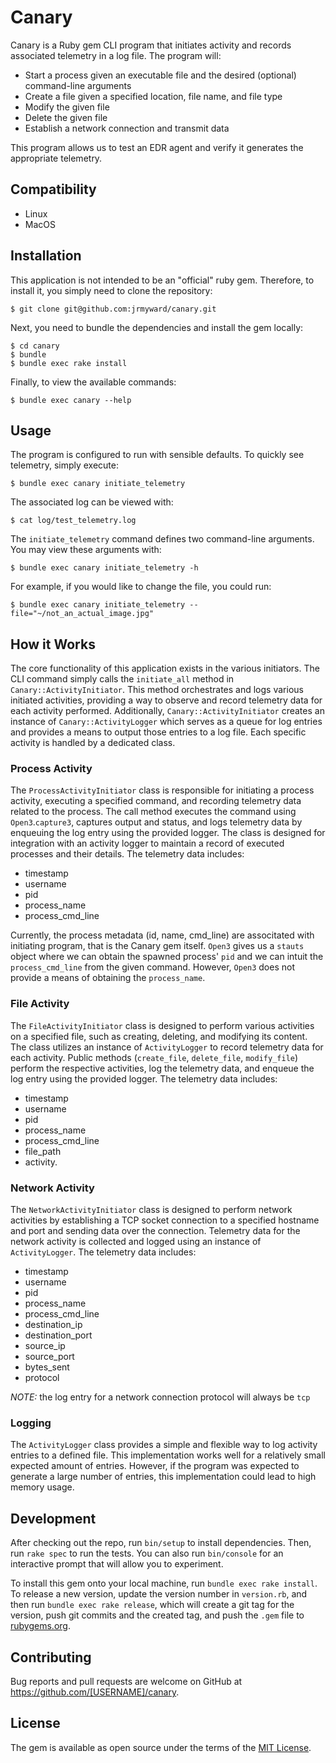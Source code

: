 # Canary

Canary is a Ruby gem CLI program that initiates activity and records associated telemetry in a log
file. The program will:

- Start a process given an executable file and the desired (optional) command-line arguments
- Create a file given a specified location, file name, and file type
- Modify the given file
- Delete the given file
- Establish a network connection and transmit data

This program allows us to test an EDR agent and verify it generates the appropriate telemetry.

## Compatibility

- Linux
- MacOS

## Installation

This application is not intended to be an "official" ruby gem. Therefore, to install it, you simply
need to clone the repository:

    $ git clone git@github.com:jrmyward/canary.git

Next, you need to bundle the dependencies and install the gem locally:

    $ cd canary
    $ bundle
    $ bundle exec rake install

Finally, to view the available commands:

    $ bundle exec canary --help

## Usage

The program is configured to run with sensible defaults. To quickly see telemetry, simply execute:

    $ bundle exec canary initiate_telemetry

The associated log can be viewed with:

    $ cat log/test_telemetry.log

The `initiate_telemetry` command defines two command-line arguments. You may view these arguments with:

    $ bundle exec canary initiate_telemetry -h

For example, if you would like to change the file, you could run:

    $ bundle exec canary initiate_telemetry --file="~/not_an_actual_image.jpg"

## How it Works

The core functionality of this application exists in the various initiators. The CLI command simply calls the `initiate_all` method in `Canary::ActivityInitiator`. This method orchestrates and logs various initiated activities, providing a way to observe and record telemetry data for each activity performed. Additionally, `Canary::ActivityInitiator` creates an instance of `Canary::ActivityLogger` which serves as a queue for log entries and provides a means to output those entries to a log file. Each specific activity is handled by a dedicated class.

### Process Activity

The `ProcessActivityInitiator` class is responsible for initiating a process activity, executing a specified command, and recording telemetry data related to the process. The call method executes the command using `Open3`.`capture3`, captures output and status, and logs telemetry data by enqueuing the log entry using the provided logger. The class is designed for integration with an activity logger to maintain a record of executed processes and their details. The telemetry data includes:

- timestamp
- username
- pid
- process_name
- process_cmd_line

Currently, the process metadata (id, name, cmd_line) are associtated with initiating program, that is the Canary gem itself. `Open3` gives us a `stauts` object where we can obtain the spawned process' `pid` and we can intuit the `process_cmd_line` from the given command. However, `Open3` does not provide a means of obtaining the `process_name`.

### File Activity

The `FileActivityInitiator` class is designed to perform various activities on a specified file, such as creating, deleting, and modifying its content. The class utilizes an instance of `ActivityLogger` to record telemetry data for each activity. Public methods (`create_file`, `delete_file`, `modify_file`) perform the respective activities, log the telemetry data, and enqueue the log entry using the provided logger. The telemetry data includes: 

- timestamp
- username
- pid
- process_name
- process_cmd_line
- file_path
- activity.

### Network Activity

The `NetworkActivityInitiator` class is designed to perform network activities by establishing a TCP socket connection to a specified hostname and port and sending data over the connection. Telemetry data for the network activity is collected and logged using an instance of `ActivityLogger`. The telemetry data includes:

- timestamp
- username
- pid
- process_name
- process_cmd_line
- destination_ip
- destination_port
- source_ip
- source_port
- bytes_sent
- protocol

*NOTE:* the log entry for a network connection protocol will always be `tcp`

### Logging

The `ActivityLogger` class provides a simple and flexible way to log activity entries to a defined file. This implementation works well for a relatively small expected amount of entries. However, if the program was expected to generate a large number of entries, this implementation could lead to high memory usage.

## Development

After checking out the repo, run `bin/setup` to install dependencies. Then, run `rake spec` to run the tests. You can also run `bin/console` for an interactive prompt that will allow you to experiment.

To install this gem onto your local machine, run `bundle exec rake install`. To release a new version, update the version number in `version.rb`, and then run `bundle exec rake release`, which will create a git tag for the version, push git commits and the created tag, and push the `.gem` file to [rubygems.org](https://rubygems.org).

## Contributing

Bug reports and pull requests are welcome on GitHub at https://github.com/[USERNAME]/canary.

## License

The gem is available as open source under the terms of the [MIT License](https://opensource.org/licenses/MIT).
